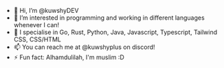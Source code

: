 - 👋 Hi, I’m @kuwshyDEV
- 👀 I’m interested in programming and working in different languages whenever I can!
- 🌱 I specialise in Go, Rust, Python, Java, Javascript, Typescript, Tailwind CSS, CSS/HTML 
- 📫 You can reach me at @kuwshyplus on discord!
- ⚡ Fun fact: Alhamdulilah, I'm muslim :D

